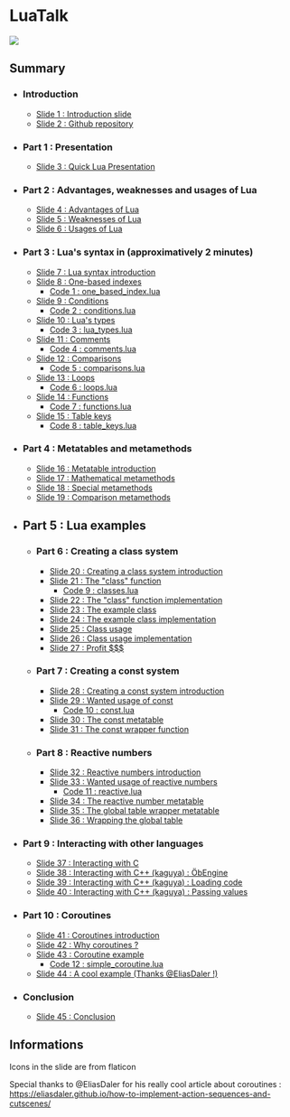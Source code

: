# LuaTalk

![](https://raw.githubusercontent.com/Sygmei/LuaTalk/master/resources/banner.png)

## Summary

- ### Introduction
    - [Slide 1 : Introduction slide](https://raw.githubusercontent.com/Sygmei/LuaTalk/master/slides/Diapositive1.PNG)
    - [Slide 2 : Github repository](https://raw.githubusercontent.com/Sygmei/LuaTalk/master/slides/Diapositive2.PNG)
- ### Part 1 : Presentation
    - [Slide 3 : Quick Lua Presentation](https://raw.githubusercontent.com/Sygmei/LuaTalk/master/slides/Diapositive3.PNG)
- ### Part 2 : Advantages, weaknesses and usages of Lua
    - [Slide 4 : Advantages of Lua](https://raw.githubusercontent.com/Sygmei/LuaTalk/master/slides/Diapositive4.PNG)
    - [Slide 5 : Weaknesses of Lua](https://raw.githubusercontent.com/Sygmei/LuaTalk/master/slides/Diapositive5.PNG)
    - [Slide 6 : Usages of Lua](https://raw.githubusercontent.com/Sygmei/LuaTalk/master/slides/Diapositive6.PNG)
- ### Part 3 : Lua's syntax in (approximatively 2 minutes)
    - [Slide 7 : Lua syntax introduction](https://raw.githubusercontent.com/Sygmei/LuaTalk/master/slides/Diapositive7.PNG)
    - [Slide 8 : One-based indexes](https://raw.githubusercontent.com/Sygmei/LuaTalk/master/slides/Diapositive8.PNG)
        - [Code 1 : one_based_index.lua](https://raw.githubusercontent.com/Sygmei/LuaTalk/master/source/lua_in_2_minutes/one_based_index.lua)
    - [Slide 9 : Conditions](https://raw.githubusercontent.com/Sygmei/LuaTalk/master/slides/Diapositive9.PNG)
        - [Code 2 : conditions.lua](https://raw.githubusercontent.com/Sygmei/LuaTalk/master/source/lua_in_2_minutes/conditions.lua)
    - [Slide 10 : Lua's types](https://raw.githubusercontent.com/Sygmei/LuaTalk/master/slides/Diapositive10.PNG)
        - [Code 3 : lua_types.lua](https://raw.githubusercontent.com/Sygmei/LuaTalk/master/source/lua_in_2_minutes/lua_types.lua)
    - [Slide 11 : Comments](https://raw.githubusercontent.com/Sygmei/LuaTalk/master/slides/Diapositive11.PNG)
        - [Code 4 : comments.lua](https://raw.githubusercontent.com/Sygmei/LuaTalk/master/source/lua_in_2_minutes/comments.lua)
    - [Slide 12 : Comparisons](https://raw.githubusercontent.com/Sygmei/LuaTalk/master/slides/Diapositive12.PNG)
        - [Code 5 : comparisons.lua](https://raw.githubusercontent.com/Sygmei/LuaTalk/master/source/lua_in_2_minutes/comparisons.lua)
    - [Slide 13 : Loops](https://raw.githubusercontent.com/Sygmei/LuaTalk/master/slides/Diapositive13.PNG)
        - [Code 6 : loops.lua](https://raw.githubusercontent.com/Sygmei/LuaTalk/master/source/lua_in_2_minutes/loops.lua)
    - [Slide 14 : Functions](https://raw.githubusercontent.com/Sygmei/LuaTalk/master/slides/Diapositive14.PNG)
        - [Code 7 : functions.lua](https://raw.githubusercontent.com/Sygmei/LuaTalk/master/source/lua_in_2_minutes/functions.lua)
    - [Slide 15 : Table keys](https://raw.githubusercontent.com/Sygmei/LuaTalk/master/slides/Diapositive15.PNG)
        - [Code 8 : table_keys.lua](https://raw.githubusercontent.com/Sygmei/LuaTalk/master/source/lua_in_2_minutes/table_keys.lua)
- ### Part 4 : Metatables and metamethods
    - [Slide 16 : Metatable introduction](https://raw.githubusercontent.com/Sygmei/LuaTalk/master/slides/Diapositive16.PNG)
    - [Slide 17 : Mathematical metamethods](https://raw.githubusercontent.com/Sygmei/LuaTalk/master/slides/Diapositive17.PNG)
    - [Slide 18 : Special metamethods](https://raw.githubusercontent.com/Sygmei/LuaTalk/master/slides/Diapositive18.PNG)
    - [Slide 19 : Comparison metamethods](https://raw.githubusercontent.com/Sygmei/LuaTalk/master/slides/Diapositive19.PNG)
- ## Part 5 : Lua examples
    - ### Part 6 : Creating a class system
        - [Slide 20 : Creating a class system introduction](https://raw.githubusercontent.com/Sygmei/LuaTalk/master/slides/Diapositive20.PNG)
        - [Slide 21 : The "class" function](https://raw.githubusercontent.com/Sygmei/LuaTalk/master/slides/Diapositive21.PNG)
            - [Code 9 : classes.lua](https://raw.githubusercontent.com/Sygmei/LuaTalk/master/source/creating_a_class_system/classes.lua)
        - [Slide 22 : The "class" function implementation](https://raw.githubusercontent.com/Sygmei/LuaTalk/master/slides/Diapositive22.PNG)
        - [Slide 23 : The example class](https://raw.githubusercontent.com/Sygmei/LuaTalk/master/slides/Diapositive23.PNG)
        - [Slide 24 : The example class implementation](https://raw.githubusercontent.com/Sygmei/LuaTalk/master/slides/Diapositive24.PNG)
        - [Slide 25 : Class usage](https://raw.githubusercontent.com/Sygmei/LuaTalk/master/slides/Diapositive25.PNG)
        - [Slide 26 : Class usage implementation](https://raw.githubusercontent.com/Sygmei/LuaTalk/master/slides/Diapositive26.PNG)
        - [Slide 27 : Profit $$$](https://raw.githubusercontent.com/Sygmei/LuaTalk/master/slides/Diapositive27.PNG)
    - ### Part 7 : Creating a const system
        - [Slide 28 : Creating a const system introduction](https://raw.githubusercontent.com/Sygmei/LuaTalk/master/slides/Diapositive28.PNG)
        - [Slide 29 : Wanted usage of const](https://raw.githubusercontent.com/Sygmei/LuaTalk/master/slides/Diapositive29.PNG)
            - [Code 10 : const.lua](https://github.com/Sygmei/LuaTalk/blob/master/source/creating_a_const_system/const.lua)
        - [Slide 30 : The const metatable](https://raw.githubusercontent.com/Sygmei/LuaTalk/master/slides/Diapositive30.PNG)
        - [Slide 31 : The const wrapper function](https://raw.githubusercontent.com/Sygmei/LuaTalk/master/slides/Diapositive31.PNG)
    - ### Part 8 : Reactive numbers
        - [Slide 32 : Reactive numbers introduction](https://raw.githubusercontent.com/Sygmei/LuaTalk/master/slides/Diapositive32.PNG)
        - [Slide 33 : Wanted usage of reactive numbers](https://raw.githubusercontent.com/Sygmei/LuaTalk/master/slides/Diapositive33.PNG)
            - [Code 11 : reactive.lua](https://raw.githubusercontent.com/Sygmei/LuaTalk/master/source/creating_a_reactive_number_system/reactive.lua)
        - [Slide 34 : The reactive number metatable](https://raw.githubusercontent.com/Sygmei/LuaTalk/master/slides/Diapositive34.PNG)
        - [Slide 35 : The global table wrapper metatable](https://raw.githubusercontent.com/Sygmei/LuaTalk/master/slides/Diapositive35.PNG)
        - [Slide 36 : Wrapping the global table](https://raw.githubusercontent.com/Sygmei/LuaTalk/master/slides/Diapositive36.PNG)
- ### Part 9 : Interacting with other languages
    - [Slide 37 : Interacting with C](https://raw.githubusercontent.com/Sygmei/LuaTalk/master/slides/Diapositive37.PNG)
    - [Slide 38 : Interacting with C++ (kaguya) : ÖbEngine](https://raw.githubusercontent.com/Sygmei/LuaTalk/master/slides/Diapositive38.PNG)
    - [Slide 39 : Interacting with C++ (kaguya) : Loading code](https://raw.githubusercontent.com/Sygmei/LuaTalk/master/slides/Diapositive39.PNG)
    - [Slide 40 : Interacting with C++ (kaguya) : Passing values](https://raw.githubusercontent.com/Sygmei/LuaTalk/master/slides/Diapositive40.PNG)
- ### Part 10 : Coroutines
    - [Slide 41 : Coroutines introduction](https://raw.githubusercontent.com/Sygmei/LuaTalk/master/slides/Diapositive41.PNG)
    - [Slide 42 : Why coroutines ?](https://raw.githubusercontent.com/Sygmei/LuaTalk/master/slides/Diapositive42.PNG)
    - [Slide 43 : Coroutine example](https://raw.githubusercontent.com/Sygmei/LuaTalk/master/slides/Diapositive43.PNG)
        - [Code 12 : simple_coroutine.lua](https://raw.githubusercontent.com/Sygmei/LuaTalk/master/source/coroutines/simple_coroutine.lua)
    - [Slide 44 : A cool example (Thanks @EliasDaler !)](https://raw.githubusercontent.com/Sygmei/LuaTalk/master/slides/Diapositive44.PNG)
- ### Conclusion
    - [Slide 45 : Conclusion](https://raw.githubusercontent.com/Sygmei/LuaTalk/master/slides/Diapositive45.PNG)

## Informations
Icons in the slide are from flaticon

Special thanks to @EliasDaler for his really cool article about coroutines : https://eliasdaler.github.io/how-to-implement-action-sequences-and-cutscenes/